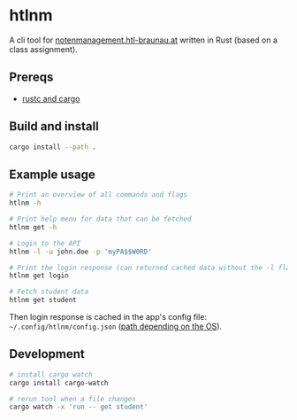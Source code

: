 # htlnm

A cli tool for [notenmanagement.htl-braunau.at](https://notenmanagement.htl-braunau.at/) written in Rust (based on a class assignment).

## Prereqs

- [rustc and cargo](https://www.rust-lang.org/tools/install)

## Build and install

```bash
cargo install --path .
```

## Example usage

```bash
# Print an overview of all commands and flags
htlnm -h

# Print help menu for data that can be fetched
htlnm get -h

# Login to the API
htlnm -l -u john.doe -p 'myPA$$W0RD'

# Print the login response (can returned cached data without the -l flag)
htlnm get login

# Fetch student data
htlnm get student
```

Then login response is cached in the app's config file: `~/.config/htlnm/config.json` ([path depending on the OS](https://docs.rs/dirs/latest/dirs/fn.config_local_dir.html)).

## Development

```bash
# install cargo watch
cargo install cargo-watch

# rerun tool when a file changes
cargo watch -x 'run -- get student'
```
